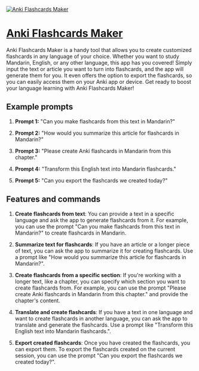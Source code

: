 [![Anki Flashcards Maker](https://files.oaiusercontent.com/file-6q5riTs7aUR7jMd2e3cq5Uhj?se=2123-10-18T02%3A22%3A25Z&sp=r&sv=2021-08-06&sr=b&rscc=max-age%3D31536000%2C%20immutable&rscd=attachment%3B%20filename%3Debd51ba3-4c42-400d-a110-da3cdacc05b8.png&sig=HQa1RuHZ/%2BVoSAXE4M9qUVrTODjIIX0gc2TDd6Obwbo%3D)](https://chat.openai.com/g/g-zTo1YYtwE-anki-flashcards-maker)

# [Anki Flashcards Maker](https://chat.openai.com/g/g-zTo1YYtwE-anki-flashcards-maker)

Anki Flashcards Maker is a handy tool that allows you to create customized flashcards in any language of your choice. Whether you want to study Mandarin, English, or any other language, this app has you covered! Simply input the text or article you want to turn into flashcards, and the app will generate them for you. It even offers the option to export the flashcards, so you can easily access them on your Anki app or device. Get ready to boost your language learning with Anki Flashcards Maker!

## Example prompts

1. **Prompt 1:** "Can you make flashcards from this text in Mandarin?"

2. **Prompt 2:** "How would you summarize this article for flashcards in Mandarin?"

3. **Prompt 3:** "Please create Anki flashcards in Mandarin from this chapter."

4. **Prompt 4:** "Transform this English text into Mandarin flashcards."

5. **Prompt 5:** "Can you export the flashcards we created today?"

## Features and commands

1. **Create flashcards from text**: You can provide a text in a specific language and ask the app to generate flashcards from it. For example, you can use the prompt "Can you make flashcards from this text in Mandarin?" to create flashcards in Mandarin.

2. **Summarize text for flashcards**: If you have an article or a longer piece of text, you can ask the app to summarize it for creating flashcards. Use a prompt like "How would you summarize this article for flashcards in Mandarin?".

3. **Create flashcards from a specific section**: If you're working with a longer text, like a chapter, you can specify which section you want to create flashcards from. For example, you can use the prompt "Please create Anki flashcards in Mandarin from this chapter." and provide the chapter's content.

4. **Translate and create flashcards**: If you have a text in one language and want to create flashcards in another language, you can ask the app to translate and generate the flashcards. Use a prompt like "Transform this English text into Mandarin flashcards.".

5. **Export created flashcards**: Once you have created the flashcards, you can export them. To export the flashcards created on the current session, you can use the prompt "Can you export the flashcards we created today?".